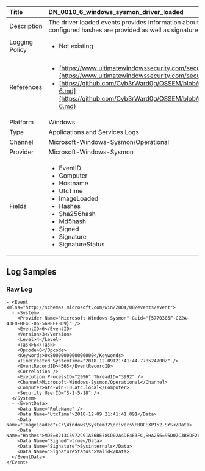 | Title          | DN_0010_6_windows_sysmon_driver_loaded                                                                                                      |
|:---------------|:-----------------------------------------------------------------------------------------------------------------|
| Description    | The driver loaded events provides information about a driver being loaded on  the system. The configured hashes are provided as well as signature  information                                                                                                |
| Logging Policy | <ul><li> Not existing </li></ul> |
| References     | <ul><li>[https://www.ultimatewindowssecurity.com/securitylog/encyclopedia/event.aspx?eventid=90006](https://www.ultimatewindowssecurity.com/securitylog/encyclopedia/event.aspx?eventid=90006)</li><li>[https://github.com/Cyb3rWard0g/OSSEM/blob/master/data_dictionaries/windows/sysmon/event-6.md](https://github.com/Cyb3rWard0g/OSSEM/blob/master/data_dictionaries/windows/sysmon/event-6.md)</li></ul>                                  |
| Platform       | Windows   |
| Type           | Applications and Services Logs 		| 
| Channel        | Microsoft-Windows-Sysmon/Operational    |
| Provider       | Microsoft-Windows-Sysmon   |
| Fields         | <ul><li>EventID</li><li>Computer</li><li>Hostname</li><li>UtcTime</li><li>ImageLoaded</li><li>Hashes</li><li>Sha256hash</li><li>Md5hash</li><li>Signed</li><li>Signature</li><li>SignatureStatus</li></ul>                                               |


## Log Samples

### Raw Log

```
- <Event xmlns="http://schemas.microsoft.com/win/2004/08/events/event">
  - <System>
    <Provider Name="Microsoft-Windows-Sysmon" Guid="{5770385F-C22A-43E0-BF4C-06F5698FFBD9}" /> 
    <EventID>6</EventID> 
    <Version>3</Version> 
    <Level>4</Level> 
    <Task>6</Task> 
    <Opcode>0</Opcode> 
    <Keywords>0x8000000000000000</Keywords> 
    <TimeCreated SystemTime="2018-12-09T21:41:44.778524700Z" /> 
    <EventRecordID>4565</EventRecordID> 
    <Correlation /> 
    <Execution ProcessID="2996" ThreadID="3992" /> 
    <Channel>Microsoft-Windows-Sysmon/Operational</Channel> 
    <Computer>atc-win-10.atc.local</Computer> 
    <Security UserID="S-1-5-18" /> 
  </System>
  - <EventData>
    <Data Name="RuleName" /> 
    <Data Name="UtcTime">2018-12-09 21:41:41.091</Data> 
    <Data Name="ImageLoaded">C:\Windows\System32\drivers\PROCEXP152.SYS</Data> 
    <Data Name="Hashes">MD5=8213C5972C91A56BE78CD02A4DE4E3FC,SHA256=95D07C3B8DF26790AC43BB4259F65D1E90B03EA31D66F1B3961D85E21C5FF590</Data> 
    <Data Name="Signed">true</Data> 
    <Data Name="Signature">Sysinternals</Data> 
    <Data Name="SignatureStatus">Valid</Data> 
  </EventData>
</Event>

```





